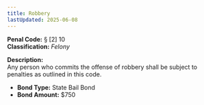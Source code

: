 ```yaml
---
title: Robbery
lastUpdated: 2025-06-08
---
```


**Penal Code:** § [2] 10  
**Classification:** *Felony*

**Description:**  
Any person who commits the offense of robbery shall be subject to penalties as outlined in this code.

- **Bond Type:** State Bail Bond  
- **Bond Amount:** $750

